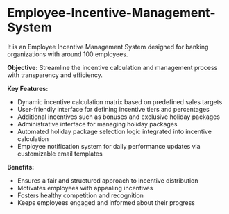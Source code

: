 # Employee-Incentive-Management-System

It is an Employee Incentive Management System designed for banking organizations with around 100 employees.

**Objective:** 
Streamline the incentive calculation and management process with transparency and efficiency.

**Key Features:**
- Dynamic incentive calculation matrix based on predefined sales targets
- User-friendly interface for defining incentive tiers and percentages
- Additional incentives such as bonuses and exclusive holiday packages
- Administrative interface for managing holiday packages
- Automated holiday package selection logic integrated into incentive calculation
- Employee notification system for daily performance updates via customizable email templates

**Benefits:**
- Ensures a fair and structured approach to incentive distribution
- Motivates employees with appealing incentives
- Fosters healthy competition and recognition
- Keeps employees engaged and informed about their progress
